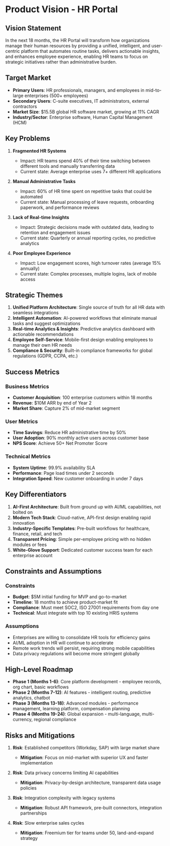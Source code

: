 # Product Vision - HR Portal

## Vision Statement

In the next 18 months, the HR Portal will transform how organizations manage their human resources by providing a unified, intelligent, and user-centric platform that automates routine tasks, delivers actionable insights, and enhances employee experience, enabling HR teams to focus on strategic initiatives rather than administrative burden.

## Target Market

- **Primary Users**: HR professionals, managers, and employees in mid-to-large enterprises (500+ employees)
- **Secondary Users**: C-suite executives, IT administrators, external contractors
- **Market Size**: $15.5B global HR software market, growing at 11% CAGR
- **Industry/Sector**: Enterprise software, Human Capital Management (HCM)

## Key Problems

1. **Fragmented HR Systems**
   - Impact: HR teams spend 40% of their time switching between different tools and manually transferring data
   - Current state: Average enterprise uses 7+ different HR applications

2. **Manual Administrative Tasks**
   - Impact: 60% of HR time spent on repetitive tasks that could be automated
   - Current state: Manual processing of leave requests, onboarding paperwork, and performance reviews

3. **Lack of Real-time Insights**
   - Impact: Strategic decisions made with outdated data, leading to retention and engagement issues
   - Current state: Quarterly or annual reporting cycles, no predictive analytics

4. **Poor Employee Experience**
   - Impact: Low engagement scores, high turnover rates (average 15% annually)
   - Current state: Complex processes, multiple logins, lack of mobile access

## Strategic Themes

1. **Unified Platform Architecture**: Single source of truth for all HR data with seamless integrations
2. **Intelligent Automation**: AI-powered workflows that eliminate manual tasks and suggest optimizations
3. **Real-time Analytics & Insights**: Predictive analytics dashboard with actionable recommendations
4. **Employee Self-Service**: Mobile-first design enabling employees to manage their own HR needs
5. **Compliance & Security**: Built-in compliance frameworks for global regulations (GDPR, CCPA, etc.)

## Success Metrics

### Business Metrics
- **Customer Acquisition**: 100 enterprise customers within 18 months
- **Revenue**: $10M ARR by end of Year 2
- **Market Share**: Capture 2% of mid-market segment

### User Metrics
- **Time Savings**: Reduce HR administrative time by 50%
- **User Adoption**: 90% monthly active users across customer base
- **NPS Score**: Achieve 50+ Net Promoter Score

### Technical Metrics
- **System Uptime**: 99.9% availability SLA
- **Performance**: Page load times under 2 seconds
- **Integration Speed**: New customer onboarding in under 7 days

## Key Differentiators

1. **AI-First Architecture**: Built from ground up with AI/ML capabilities, not bolted on
2. **Modern Tech Stack**: Cloud-native, API-first design enabling rapid innovation
3. **Industry-Specific Templates**: Pre-built workflows for healthcare, finance, retail, and tech
4. **Transparent Pricing**: Simple per-employee pricing with no hidden modules or fees
5. **White-Glove Support**: Dedicated customer success team for each enterprise account

## Constraints and Assumptions

### Constraints
- **Budget**: $5M initial funding for MVP and go-to-market
- **Timeline**: 18 months to achieve product-market fit
- **Compliance**: Must meet SOC2, ISO 27001 requirements from day one
- **Technical**: Must integrate with top 10 existing HRIS systems

### Assumptions
- Enterprises are willing to consolidate HR tools for efficiency gains
- AI/ML adoption in HR will continue to accelerate
- Remote work trends will persist, requiring strong mobile capabilities
- Data privacy regulations will become more stringent globally

## High-Level Roadmap

- **Phase 1 (Months 1-6)**: Core platform development - employee records, org chart, basic workflows
- **Phase 2 (Months 7-12)**: AI features - intelligent routing, predictive analytics, chatbot
- **Phase 3 (Months 13-18)**: Advanced modules - performance management, learning platform, compensation planning
- **Phase 4 (Months 19-24)**: Global expansion - multi-language, multi-currency, regional compliance

## Risks and Mitigations

1. **Risk**: Established competitors (Workday, SAP) with large market share
   - **Mitigation**: Focus on mid-market with superior UX and faster implementation

2. **Risk**: Data privacy concerns limiting AI capabilities
   - **Mitigation**: Privacy-by-design architecture, transparent data usage policies

3. **Risk**: Integration complexity with legacy systems
   - **Mitigation**: Robust API framework, pre-built connectors, integration partnerships

4. **Risk**: Slow enterprise sales cycles
   - **Mitigation**: Freemium tier for teams under 50, land-and-expand strategy
